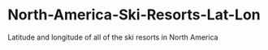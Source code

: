# North-America-Ski-Resorts-Lat-Lon
Latitude and longitude of all of the ski resorts in North America

